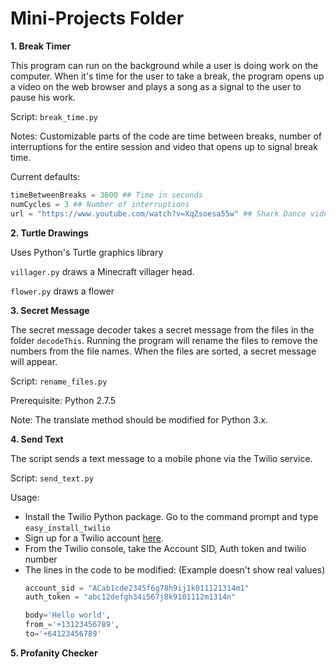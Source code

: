 # Mini-Projects Folder

**1. Break Timer**

This program can run on the background while a user is doing work on the computer. 
When it's time for the user to take a break, the program opens up a video on the 
web browser and plays a song as a signal to the user to pause his work.

Script: `break_time.py`

Notes: Customizable parts of the code are time between breaks, number of interruptions 
for the entire session and video that opens up to signal break time.

Current defaults:
```python
timeBetweenBreaks = 3600 ## Time in seconds 
numCycles = 3 ## Number of interruptions 
url = "https://www.youtube.com/watch?v=XqZsoesa55w" ## Shark Dance video
```

**2. Turtle Drawings**

Uses Python's Turtle graphics library

`villager.py` draws a Minecraft villager head.

`flower.py` draws a flower

**3. Secret Message**

The secret message decoder takes a secret message from the files in the folder `decodeThis`.
Running the program will rename the files to remove the numbers from the file names. 
When the files are sorted, a secret message will appear.

Script: `rename_files.py`

Prerequisite: Python 2.7.5

Note: The translate method should be modified for Python 3.x.

**4. Send Text**

The script sends a text message to a mobile phone via the Twilio service.

Script: `send_text.py`

Usage: 
- Install the Twilio Python package. Go to the command prompt 
and type `easy_install_twilio`
- Sign up for a Twilio account [here](https://www.twilio.com/try-twilio).
- From the Twilio console, take the Account SID, Auth token and twilio 
number
- The lines in the code to be modified: (Example doesn't show real values)
    ```python
    account_sid = "ACab1cde2345f6g78h9ij1k011121314m1"
    auth_token = "abc12defgh34i567j8k9101112m1314n"
    ```
    ```python
    body='Hello world',
    from_='+13123456789',
    to='+64123456789'
    ```

**5. Profanity Checker**